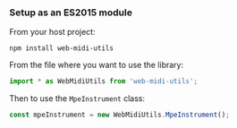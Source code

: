 ### Setup as an ES2015 module

From your host project:
```
npm install web-midi-utils
```

From the file where you want to use the library:
```js
import * as WebMidiUtils from 'web-midi-utils';
```

Then to use the `MpeInstrument` class:
```js
const mpeInstrument = new WebMidiUtils.MpeInstrument();
```
